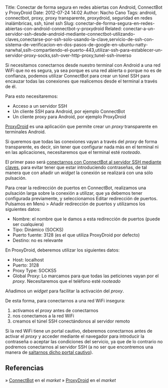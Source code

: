 Title: Conectar de forma segura en redes abiertas con Android, ConnectBot y ProxyDroid
Date: 2012-07-24 14:02
Author: Nacho Cano
Tags: android, connectbot, proxy, proxy transparente, proxydroid, seguridad en redes inalámbricas, ssh, túnel ssh
Slug: conectar-de-forma-segura-en-redes-abiertas-con-android-connectbot-y-proxydroid
Related: conectar-a-un-servidor-ssh-desde-android-mediante-connectbot-utilizando-claves,conectarse-por-ssh-solo-usando-la-clave,servicio-de-ssh-con-sistema-de-verificacion-en-dos-pasos-de-google-en-ubuntu-natty-narwhal,sslh-compartiendo-el-puerto-443,utilizar-ssh-para-establecer-un-servidor-proxy-socks,ssh-over-http-proxy,tunel-ssh-inverso

Si necesitamos conectarnos desde nuestro terminal con Android a una red
WiFi que no es segura, ya sea porque es una red abierta o porque no es
de confianza, podemos utilizar ConnectBot para crear un túnel SSH para
encauzar todas las conexiones que realicemos desde el terminal a través
de él.

Para esto necesitaremos:

-   Acceso a un servidor SSH
-   Un cliente SSH para Android, por ejemplo ConnectBot
-   Un cliente proxy para Android, por ejemplo ProxyDroid

[ProxyDroid][] es una aplicación que permite crear un _proxy_
transparente en terminales Android.

Si queremos que todas las conexiones vayan a través del _proxy_ de forma
transparente, es decir, sin tener que configurar nada más en el terminal
ni en las aplicaciones, necesitaremos que el terminal esté _rooteado_.

El primer paso será [conectarnos con ConnectBot al servidor SSH mediante
claves][], para evitar tener que estar introduciendo contraseñas, de tal
manera que con añadir un _widget_ la conexión se realizará con una sólo
pulsación.

Para crear la redirección de puertos en ConnectBot, realizamos una
pulsación larga sobre la conexión a utilizar, que ya debemos tener
configurada previamente, y seleccionamos Editar redirección de puertos.
Pulsamos en Menú > Añadir redirección de puertos y utilizamos los
siguientes datos:

-   Nombre: el nombre que le damos a esta redirección de puertos (puede
    ser cualquiera)
-   Tipo: Dinámico (SOCKS)
-   Puerto fuente: 3128 (es el que utiliza ProxyDroid por defecto)
-   Destino: no es relevante

En ProxyDroid, deberemos utilizar los siguientes datos:

-   Host: localhost
-   Puerto: 3128
-   Proxy Type: SOCKS5
-   Global Proxy: Lo marcamos para que todas las peticiones vayan por el
    _proxy_. Necesitaremos que el teléfono esté _rooteado_

Añadimos un _widget_ para facilitar la activación del _proxy_.

De esta forma, para conectarnos a una red WiFi insegura:

1.  activamos el _proxy_ antes de conectarnos
2.  nos conectamos a la red WiFi
3.  creamos el túnel SSH conectándonos al servidor remoto

Si la red WiFi tiene un portal cautivo, deberemos conectarnos antes de
activar el _proxy_ y acceder mediante el navegador para introducir la
contraseña o aceptar las condiciones del servicio, ya que de lo
contrario no podremos conectarnos al servidor SSH (a no ser que
encontremos una manera de [saltarnos dicho portal cautivo][]).

Referencias
-----------

» [ConnectBot][] en el _market_
» [ProxyDroid][1] en el _market_

  [ProxyDroid]: http://code.google.com/p/proxydroid/
    "ProxyDroid"
  [conectarnos con ConnectBot al servidor SSH mediante claves]: {filename}/admin/conectar-a-un-servidor-ssh-desde-android-mediante-connectbot-utilizando-claves.md
    "Conectar a un servidor SSH desde Android mediante ConnectBot utilizando claves"
  [saltarnos dicho portal cautivo]: {filename}/hack/saltandonos-el-portal-cautivo-de-una-biblioteca.md
    "Saltándonos el portal cautivo de una biblioteca"
  [ConnectBot]: http://play.google.com/store/apps/details?id=org.connectbot
    "ConnectBot"
  [1]: http://play.google.com/store/apps/details?id=org.proxydroid
    "1"

